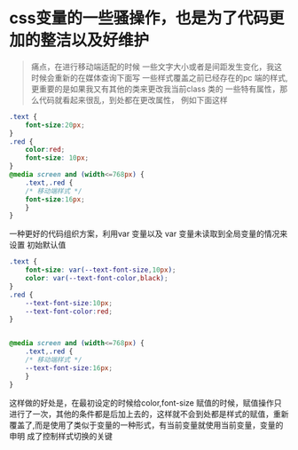 # css变量的一些骚操作，也是为了代码更加的整洁以及好维护

> 痛点，在进行移动端适配的时候 一些文字大小或者是间距发生变化，我这时候会重新的在媒体查询下面写 一些样式覆盖之前已经存在的pc 端的样式,更重要的是如果我又有其他的类来更改我当前class 类的 一些特有属性，那么代码就看起来很乱，到处都在更改属性，
 例如下面这样

```css
.text {
	font-size:20px;
}
.red {
	color:red;
	font-size: 10px;
}
@media screen and (width<=768px) {
	.text,.red {
	/* 移动端样式 */
	font-size:16px;
	}
}
```


一种更好的代码组织方案，利用var 变量以及 var 变量未读取到全局变量的情况来设置 初始默认值

```css
.text {
	font-size: var(--text-font-size,10px);
	color: var(--text-font-color,black);
}
.red {
	--text-font-size:10px;
	--text-font-color:red;
}


@media screen and (width<=768px) {
	.text,.red {
	/* 移动端样式 */
	--text-font-size:16px;
	}
}

```

这样做的好处是，在最初设定的时候给color,font-size 赋值的时候，赋值操作只进行了一次，其他的条件都是后加上去的，这样就不会到处都是样式的赋值，重新覆盖了,而是使用了类似于变量的一种形式，有当前变量就使用当前变量，变量的申明 成了控制样式切换的关键
